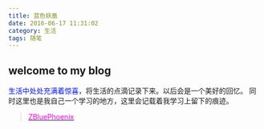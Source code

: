```yaml
---
title: 蓝色妖凰
date: 2016-06-17 11:31:02
category: 生活
tags: 随笔
---
```


## welcome to my blog
<font color=#000fff > 生活中处处充满着惊喜，</font>将生活的点滴记录下来。以后会是一个美好的回忆。
同时这里也是我自己一个学习的地方，这里会记载着我学习上留下的痕迹。
> [<font color=#ff00ff >ZBluePhoenix</font>](http://www.zbluephoenix.cn)
